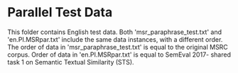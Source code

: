 # Parallel Test Data

This folder contains English test data.
Both 'msr_paraphrase_test.txt' and 'en.PI.MSRpar.txt' include the same data instances, with a different order.
The order of data in 'msr_paraphrase_test.txt' is equal to the original MSRC corpus.
Order of data in 'en.PI.MSRpar.txt' is equal to SemEval 2017- shared task 1 on Semantic Textual Similarity (STS).

